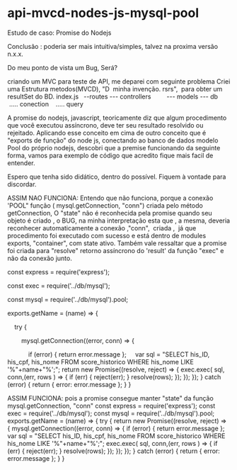 # api-mvcd-nodes-js-mysql-pool

Estudo de caso: Promise do Nodejs

Conclusão : poderia ser mais intuitiva/simples, talvez na proxima versão n.x.x.

Do meu ponto de vista um Bug, Será?

criando um MVC para teste de API, me deparei com seguinte problema
Criei uma Estrutura metodos(MVCD), "D  minha invenção. rsrs",  para obter um resultSet do BD.
index.js
  --routes
	--- controllers
        --- models
	--- db
	    ..... conection
	    ..... query
 

A promise do nodejs, javascript, teoricamente diz que algum procedimento que você executou assíncrono, deve ter seu resultado resolvido ou rejeitado. Aplicando esse conceito em cima de outro conceito que é "exports de função" do node js, conectando ao banco de dados modelo Pool do próprio nodejs, descobri que a premise funcionando da seguinte forma, vamos para exemplo de código que acredito fique mais facil de entender.

Espero que tenha sido didático, dentro do possível. Fiquem à vontade para discordar.

ASSIM NAO FUNCIONA: Entendo que não funciona, porque a conexão 'POOL" função ( mysql.getConnection, "conn") criada pelo método getConnection, O "state" não é reconhecida pela promise quando seu objeto é criado , o BUG, na minha interpretação esta que , a mesma, deveria reconhecer automaticamente a conexão ,"conn",  criada ,  já que procedimento foi executado com sucesso e está dentro de modules exports, "container", com state ativo. 
Também vale ressaltar que a promise foi criada para "resolve" retorno assíncrono do 'result' da função "exec" e não da conexão junto.

const express = require('express');

const exec = require('../db/mysql');

const mysql = require('../db/mysql').pool;

exports.getName = (name) => {

    try {
    
        mysql.getConnection((error, conn) => {
	
            if (error) { return error.message };
	        var sql = "SELECT his_ID, his_cpf, his_nome FROM score_historico WHERE his_nome LIKE '%"+name+"%';";
		return new Promise((resolve, reject) => {
			exec.exec( sql, conn,(err, rows ) => {
			if (err) {
				reject(err);
				}
				resolve(rows);
			});
		});
	});
    } catch (error) {
      return { error: error.message };
    }
}

ASSIM FUNCIONA: pois a promise consegue manter "state" da função mysql.getConnection, "conn"
const express = require('express');
const exec = require('../db/mysql');
const mysql = require('../db/mysql').pool;
exports.getName = (name) => {
	try {
		return new Promise((resolve, reject) => {
			mysql.getConnection((error, conn) => {
				if (error) { return error.message };
				var sql = "SELECT his_ID, his_cpf, his_nome FROM score_historico WHERE his_nome LIKE '%"+name+"%';";
				exec.exec( sql, conn,(err, rows ) => {
					if (err) {
						reject(err);
					}
						resolve(rows);
				});
			});
		});
	} catch (error) {
		return { error: error.message };
	}
}
